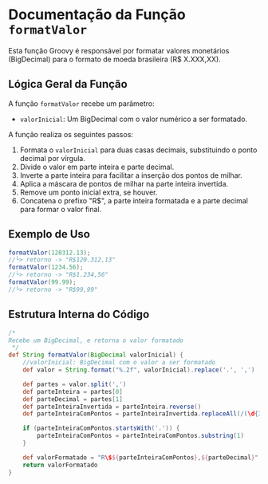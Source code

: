 # Documentação da Função `formatValor`

Esta função Groovy é responsável por formatar valores monetários (BigDecimal) para o formato de moeda brasileira (R$ X.XXX,XX).

## Lógica Geral da Função

A função `formatValor` recebe um parâmetro:

*   `valorInicial`: Um BigDecimal com o valor numérico a ser formatado.

A função realiza os seguintes passos:

1.  Formata o `valorInicial` para duas casas decimais, substituindo o ponto decimal por vírgula.
2.  Divide o valor em parte inteira e parte decimal.
3.  Inverte a parte inteira para facilitar a inserção dos pontos de milhar.
4.  Aplica a máscara de pontos de milhar na parte inteira invertida.
5.  Remove um ponto inicial extra, se houver.
6.  Concatena o prefixo "R$", a parte inteira formatada e a parte decimal para formar o valor final.

## Exemplo de Uso

```groovy
formatValor(120312.13);
//└> retorno -> "R$120.312,13"
formatValor(1234.56);
//└> retorno -> "R$1.234,56"
formatValor(99.99);
//└> retorno -> "R$99,99"
```

## Estrutura Interna do Código

```groovy
/*
Recebe um BigDecimal, e retorna o valor formatado
 */
def String formatValor(BigDecimal valorInicial) {
    //valorInicial: BigDecimal com o valor a ser formatado
    def valor = String.format("%.2f", valorInicial).replace('.', ',')

    def partes = valor.split(',')
    def parteInteira = partes[0]
    def parteDecimal = partes[1]
    def parteInteiraInvertida = parteInteira.reverse()
    def parteInteiraComPontos = parteInteiraInvertida.replaceAll(/(\d{3})/, '$1.').reverse()

    if (parteInteiraComPontos.startsWith('.')) {
        parteInteiraComPontos = parteInteiraComPontos.substring(1)
    }

    def valorFormatado = "R\$${parteInteiraComPontos},${parteDecimal}"
    return valorFormatado
}
```

